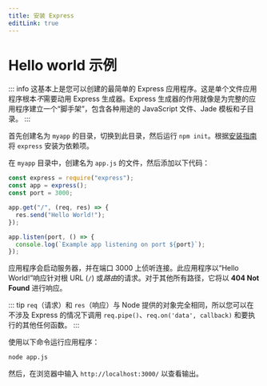 ```yaml
---
title: 安装 Express
editLink: true
---
```


# Hello world 示例

::: info
这基本上是您可以创建的最简单的 Express 应用程序。这是单个文件应用程序根本*不*需要动用 Express 生成器。Express 生成器的作用就像是为完整的应用程序建立一个“脚手架”，包含各种用途的 JavaScript 文件、Jade 模板和子目录。
:::

首先创建名为 `myapp` 的目录，切换到此目录，然后运行 `npm init`。根据[安装指南](/starter/installing)将 `express` 安装为依赖项。

在 `myapp` 目录中，创建名为 `app.js` 的文件，然后添加以下代码：

```javascript
const express = require("express");
const app = express();
const port = 3000;

app.get("/", (req, res) => {
  res.send("Hello World!");
});

app.listen(port, () => {
  console.log(`Example app listening on port ${port}`);
});
```

应用程序会启动服务器，并在端口 3000 上侦听连接。此应用程序以“Hello World!”响应针对根 URL (`/`) 或*路由*的请求。对于其他所有路径，它将以 **404 Not Found** 进行响应。

::: tip
`req`（请求）和 `res`（响应）与 Node 提供的对象完全相同，所以您可以在不涉及 Express 的情况下调用 `req.pipe()`、`req.on('data', callback)` 和要执行的其他任何函数。
:::

使用以下命令运行应用程序：

```bash
node app.js
```

然后，在浏览器中输入 `http://localhost:3000/` 以查看输出。
